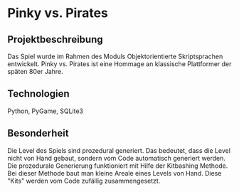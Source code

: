 # Pinky vs. Pirates

## Projektbeschreibung
Das Spiel wurde im Rahmen des Moduls Objektorientierte Skriptsprachen entwickelt. Pinky vs. Pirates ist eine Hommage an klassische Plattformer der späten 80er Jahre.

## Technologien
Python, PyGame, SQLite3

## Besonderheit
Die Level des Spiels sind prozedural generiert. Das bedeutet, dass die Level nicht von Hand gebaut, sondern vom Code automatisch generiert werden. 
Die prozedurale Generierung funktioniert mit Hilfe der Kitbashing Methode. Bei dieser Methode baut man kleine Areale eines Levels von Hand. Diese "Kits" werden vom Code zufällig zusammengesetzt.


